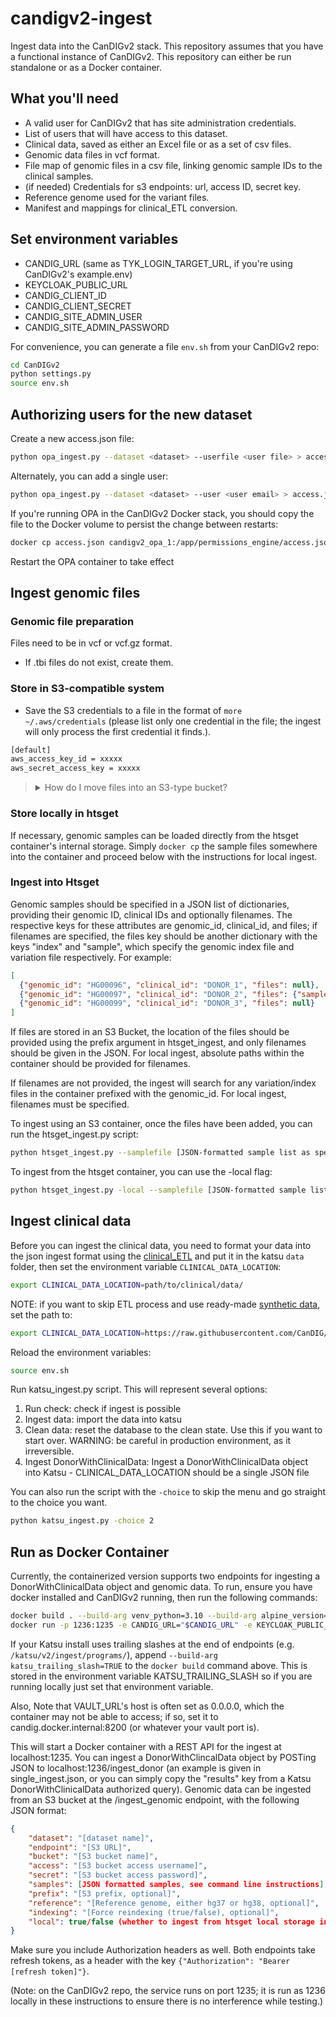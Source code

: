 # candigv2-ingest

Ingest data into the CanDIGv2 stack. This repository assumes that you have a functional instance of CanDIGv2.
This repository can either be run standalone or as a Docker container.

## What you'll need

* A valid user for CanDIGv2 that has site administration credentials.
* List of users that will have access to this dataset.
* Clinical data, saved as either an Excel file or as a set of csv files.
* Genomic data files in vcf format.
* File map of genomic files in a csv file, linking genomic sample IDs to the clinical samples.
* (if needed) Credentials for s3 endpoints: url, access ID, secret key.
* Reference genome used for the variant files.
* Manifest and mappings for clinical_ETL conversion.

## Set environment variables

* CANDIG_URL (same as TYK_LOGIN_TARGET_URL, if you're using CanDIGv2's example.env)
* KEYCLOAK_PUBLIC_URL
* CANDIG_CLIENT_ID
* CANDIG_CLIENT_SECRET
* CANDIG_SITE_ADMIN_USER
* CANDIG_SITE_ADMIN_PASSWORD

For convenience, you can generate a file `env.sh` from your CanDIGv2 repo:

```bash
cd CanDIGv2
python settings.py
source env.sh
```

## Authorizing users for the new dataset

Create a new access.json file:

```bash
python opa_ingest.py --dataset <dataset> --userfile <user file> > access.json
```

Alternately, you can add a single user:

```bash
python opa_ingest.py --dataset <dataset> --user <user email> > access.json
```

If you're running OPA in the CanDIGv2 Docker stack, you should copy the file to the Docker volume to persist the change between restarts:

```bash
docker cp access.json candigv2_opa_1:/app/permissions_engine/access.json
```

Restart the OPA container to take effect

## Ingest genomic files

### Genomic file preparation

Files need to be in vcf or vcf.gz format.

* If .tbi files do not exist, create them.

### Store in S3-compatible system

* Save the S3 credentials to a file in the format of `more ~/.aws/credentials` (please list only one credential in the file; the ingest will only process the first credential it finds.).

```bash
[default]
aws_access_key_id = xxxxx
aws_secret_access_key = xxxxx
```

<blockquote><details><summary>How do I move files into an S3-type bucket?</summary>
Ingest files into S3-compatible stores one endpoint/bucket at a time.

```bash
python s3_ingest.py --sample <sample>|--samplefile <samplefile> --endpoint <S3 endpoint> --bucket <S3 bucket> --awsfile <aws credentials>
```

</details></blockquote>

### Store locally in htsget
If necessary, genomic samples can be loaded directly from the htsget container's internal storage. Simply `docker cp` the sample files somewhere into the container and proceed below with the instructions for local ingest.

### Ingest into Htsget

Genomic samples should be specified in a JSON list of dictionaries, providing their genomic ID, clinical IDs and optionally filenames.
The respective keys for these attributes are genomic_id, clinical_id, and files; if filenames are specified, the files key
should be another dictionary with the keys "index" and "sample", which specify the genomic index file and variation file respectively.
For example:

```json
[
  {"genomic_id": "HG00096", "clinical_id": "DONOR_1", "files": null}, 
  {"genomic_id": "HG00097", "clinical_id": "DONOR_2", "files": {"sample": "HG97_SAMPLE.vcf.gz", "index": "HG97_SAMPLE.vcf.gz.tbi"}}
  {"genomic_id": "HG00099", "clinical_id": "DONOR_3", "files": null}
]
```
If files are stored in an S3 Bucket, the location of the files should be provided using the prefix argument in htsget_ingest, and only filenames should be given in the JSON.
For local ingest, absolute paths within the container should be provided for filenames.

If filenames are not provided, the ingest will search for any variation/index files in the container prefixed with the genomic_id.
For local ingest, filenames must be specified.

To ingest using an S3 container, once the files have been added, you can run the htsget_ingest.py script:
```bash
python htsget_ingest.py --samplefile [JSON-formatted sample list as specified] --dataset <dataset>  --awsfile <aws credentials> --endpoint <S3 endpoint> --bucket <S3 bucket> --prefix <optional, prefix for files in S3 bucket> --reference <reference genome, either hg37 or hg38> --indexing <optional, force re-index>
```

To ingest from the htsget container, you can use the -local flag:
```bash
python htsget_ingest.py -local --samplefile [JSON-formatted sample list] --dataset <dataset>  --reference <reference genome, either hg37 or hg38> --indexing <optional, force re-index>
```


## Ingest clinical data

Before you can ingest the clinical data, you need to format your data into the json ingest format using the [clinical_ETL](https://github.com/CanDIG/clinical_ETL_data) and put it in the katsu `data` folder, then set the environment variable `CLINICAL_DATA_LOCATION`:

```bash
export CLINICAL_DATA_LOCATION=path/to/clinical/data/
```

NOTE: if you want to skip ETL process and use ready-made [synthetic data](https://github.com/CanDIG/katsu/tree/develop/chord_metadata_service/mohpackets/data/small_dataset/synthetic_data), set the path to:

```bash
export CLINICAL_DATA_LOCATION=https://raw.githubusercontent.com/CanDIG/katsu/develop/chord_metadata_service/mohpackets/data/small_dataset/synthetic_data/
```

Reload the environment variables:

```bash
source env.sh
```

Run katsu_ingest.py script. This will represent several options:

1. Run check: check if ingest is possible
2. Ingest data: import the data into katsu
3. Clean data: reset the database to the clean state. Use this if you want to start over. WARNING: be careful in production environment, as it irreversible.
4. Ingest DonorWithClinicalData: Ingest a DonorWithClinicalData object into Katsu - CLINICAL_DATA_LOCATION should be a single JSON file

You can also run the script with the `-choice` to skip the menu and go straight to the choice you want.

```bash
python katsu_ingest.py -choice 2
```

## Run as Docker Container
Currently, the containerized version supports two endpoints for ingesting a DonorWithClinicalData object and genomic data.
To run, ensure you have docker installed and CanDIGv2 running, then run the following commands:
```bash
docker build . --build-arg venv_python=3.10 --build-arg alpine_version=3.14 -t ingest_app
docker run -p 1236:1235 -e CANDIG_URL="$CANDIG_URL" -e KEYCLOAK_PUBLIC_URL="$KEYCLOAK_PUBLIC_URL" -e VAULT_URL="http://candig.docker.internal:8200" -e CANDIG_CLIENT_ID="$CANDIG_CLIENT_ID" -e CANDIG_CLIENT_SECRET="$CANDIG_CLIENT_SECRET" --name candig-ingest-dev --add-host candig.docker.internal:[YOUR LOCAL IP] ingest_app
```
If your Katsu install uses trailing slashes at the end of endpoints (e.g. `/katsu/v2/ingest/programs/`), append `--build-arg katsu_trailing_slash=TRUE` to the `docker build` command above. This is stored in the environment variable KATSU_TRAILING_SLASH so if you are running locally just set that environment variable.

Also, Note that VAULT_URL's host is often set as 0.0.0.0, which the container may not be able to access;
if so, set it to candig.docker.internal:8200 (or whatever your vault port is).


This will start a Docker container with a REST API for the ingest at localhost:1235. You can ingest a DonorWithClincalData object by POSTing JSON to localhost:1236/ingest_donor (an example is given in single_ingest.json, or you can simply copy the "results" key from a Katsu DonorWithClinicalData authorized query). 
Genomic data can be ingested from an S3 bucket at the /ingest_genomic endpoint, with the following JSON format:
```json
{
    "dataset": "[dataset name]",
    "endpoint": "[S3 URL]",
    "bucket": "[S3 bucket name]",
    "access": "[S3 bucket access username]",
    "secret": "[S3 bucket access password]",
    "samples": [JSON formatted samples, see command line instructions],
    "prefix": "[S3 prefix, optional]",
    "reference": "[Reference genome, either hg37 or hg38, optional]",
    "indexing": "[Force reindexing (true/false), optional]",
    "local": true/false (whether to ingest from htsget local storage instead of s3)
}
```
Make sure you include Authorization headers as well. Both endpoints take refresh tokens, as a header with the key `{"Authorization": "Bearer [refresh token]"}`.

(Note: on the CanDIGv2 repo, the service runs on port 1235; it is run as 1236 locally in these instructions to ensure there is no
interference while testing.)